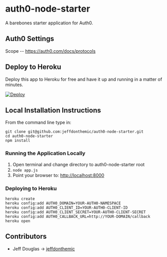 # auth0-node-starter

A barebones starter application for Auth0.

## Auth0 Settings

Scope -- https://auth0.com/docs/protocols

## Deploy to Heroku

Deploy this app to Heroku for free and have it up and running in a matter of minutes.

[![Deploy](https://www.herokucdn.com/deploy/button.png)](https://heroku.com/deploy?template=https://github.com/jeffdonthemic/node-nforce-demo)

## Local Installation Instructions

From the command line type in:

```
git clone git@github.com:jeffdonthemic/auth0-node-starter.git
cd auth0-node-starter
npm install
```

### Running the Application Locally

1. Open terminal and change directory to auth0-node-starter root
2. `node app.js`
3. Point your browser to: [http://localhost:8000](http://localhost:8000)

### Deploying to Heroku

```
heroku create
heroku config:add AUTH0_DOMAIN=YOUR-AUTH0-NAMESPACE
heroku config:add AUTH0_CLIENT_ID=YOUR-AUTH0-CLIENT-ID
heroku config:add AUTH0_CLIENT_SECRET=YOUR-AUTH0-CLIENT-SECRET
heroku config:add AUTH0_CALLBACK_URL=http://YOUR-DOMAIN/callback
heroku open
```

## Contributors
* Jeff Douglas -> [jeffdonthemic](https://github.com/jeffdonthemic)
